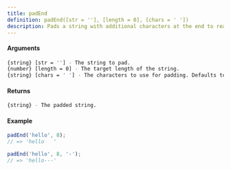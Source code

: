 ```yaml
---
title: padEnd
definition: padEnd([str = ''], [length = 0], [chars = ' '])
description: Pads a string with additional characters at the end to reach a specified length.
---
```



#### Arguments


```bash
{string} [str = ''] - The string to pad.
{number} [length = 0] - The target length of the string.
{string} [chars = ' '] - The characters to use for padding. Defaults to a space.
```


#### Returns


```bash
{string} - The padded string.
```


#### Example


```ts
padEnd('hello', 8);
// => 'hello   '

padEnd('hello', 8, '-');
// => 'hello---'
```